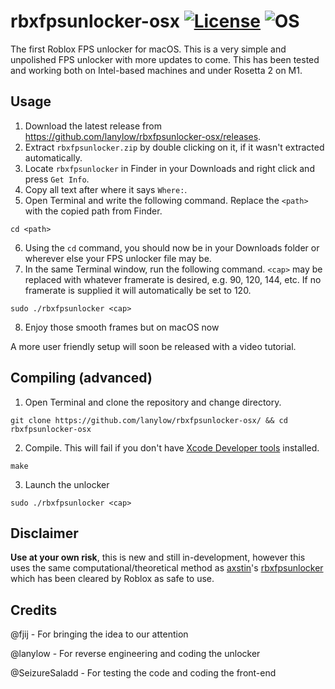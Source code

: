 # rbxfpsunlocker-osx [![License](https://img.shields.io/badge/License-GPL3.0-green.svg)](https://github.com/lanylow/rbxfpsunlocker-osx/blob/main/LICENSE) ![OS](https://img.shields.io/badge/OS-macOS-green.svg)

The first Roblox FPS unlocker for macOS. This is a very simple and unpolished FPS unlocker with more updates to come. This has been tested and working both on Intel-based machines and under Rosetta 2 on M1.

## Usage

1. Download the latest release from https://github.com/lanylow/rbxfpsunlocker-osx/releases.
2. Extract `rbxfpsunlocker.zip` by double clicking on it, if it wasn't extracted automatically.
3. Locate `rbxfpsunlocker` in Finder in your Downloads and right click and press `Get Info`.
4. Copy all text after where it says `Where:`.
5. Open Terminal and write the following command. Replace the `<path>` with the copied path from Finder.

```
cd <path>
```

6. Using the `cd` command, you should now be in your Downloads folder or wherever else your FPS unlocker file may be.
7. In the same Terminal window, run the following command. `<cap>` may be replaced with whatever framerate is desired, e.g. 90, 120, 144, etc. If no framerate is supplied it will automatically be set to 120.

```
sudo ./rbxfpsunlocker <cap>
```

8. Enjoy those smooth frames but on macOS now

A more user friendly setup will soon be released with a video tutorial.

## Compiling (advanced)

1. Open Terminal and clone the repository and change directory.

```
git clone https://github.com/lanylow/rbxfpsunlocker-osx/ && cd rbxfpsunlocker-osx
```

2. Compile. This will fail if you don't have [Xcode Developer tools](https://mac.install.guide/commandlinetools/index.html) installed.

```
make
```

3. Launch the unlocker

```
sudo ./rbxfpsunlocker <cap>
```

## Disclaimer

**Use at your own risk**, this is new and still in-development, however this uses the same computational/theoretical method as [axstin](https://github.com/axstin/)'s [rbxfpsunlocker](https://github.com/axstin/rbxfpsunlocker) which has been cleared by Roblox as safe to use.

## Credits

@fjij - For bringing the idea to our attention

@lanylow - For reverse engineering and coding the unlocker

@SeizureSaladd - For testing the code and coding the front-end
